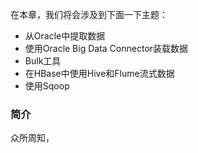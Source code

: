 在本章，我们将会涉及到下面一下主题：  
* 从Oracle中提取数据
* 使用Oracle Big Data Connector装载数据
* Bulk工具
* 在HBase中使用Hive和Flume流式数据
* 使用Sqoop  

### 简介  
众所周知，
